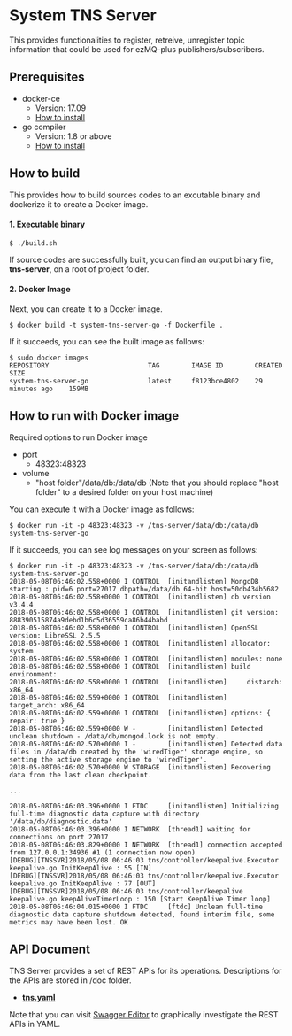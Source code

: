 System TNS Server
=======================================

This provides functionalities to register, retreive, unregister topic information that could be used for ezMQ-plus publishers/subscribers.

## Prerequisites ##
- docker-ce
    - Version: 17.09
    - [How to install](https://docs.docker.com/engine/installation/linux/docker-ce/ubuntu/)
- go compiler
    - Version: 1.8 or above
    - [How to install](https://golang.org/dl/)

## How to build ##
This provides how to build sources codes to an excutable binary and dockerize it to create a Docker image.

#### 1. Executable binary ####
```shell
$ ./build.sh
```
If source codes are successfully built, you can find an output binary file, **tns-server**, on a root of project folder.

#### 2. Docker Image  ####
Next, you can create it to a Docker image.
```shell
$ docker build -t system-tns-server-go -f Dockerfile .
```
If it succeeds, you can see the built image as follows:
```shell
$ sudo docker images
REPOSITORY                         TAG        IMAGE ID        CREATED           SIZE
system-tns-server-go               latest     f8123bce4802    29 minutes ago    159MB
```

## How to run with Docker image ##
Required options to run Docker image
- port
    - 48323:48323
- volume
    - "host folder"/data/db:/data/db (Note that you should replace "host folder" to a desired folder on your host machine)

You can execute it with a Docker image as follows:
```shell
$ docker run -it -p 48323:48323 -v /tns-server/data/db:/data/db system-tns-server-go
```
If it succeeds, you can see log messages on your screen as follows:
```shell
$ docker run -it -p 48323:48323 -v /tns-server/data/db:/data/db system-tns-server-go
2018-05-08T06:46:02.558+0000 I CONTROL  [initandlisten] MongoDB starting : pid=6 port=27017 dbpath=/data/db 64-bit host=50db434b5682
2018-05-08T06:46:02.558+0000 I CONTROL  [initandlisten] db version v3.4.4
2018-05-08T06:46:02.558+0000 I CONTROL  [initandlisten] git version: 888390515874a9debd1b6c5d36559ca86b44babd
2018-05-08T06:46:02.558+0000 I CONTROL  [initandlisten] OpenSSL version: LibreSSL 2.5.5
2018-05-08T06:46:02.558+0000 I CONTROL  [initandlisten] allocator: system
2018-05-08T06:46:02.558+0000 I CONTROL  [initandlisten] modules: none
2018-05-08T06:46:02.558+0000 I CONTROL  [initandlisten] build environment:
2018-05-08T06:46:02.558+0000 I CONTROL  [initandlisten]     distarch: x86_64
2018-05-08T06:46:02.559+0000 I CONTROL  [initandlisten]     target_arch: x86_64
2018-05-08T06:46:02.559+0000 I CONTROL  [initandlisten] options: { repair: true }
2018-05-08T06:46:02.559+0000 W -        [initandlisten] Detected unclean shutdown - /data/db/mongod.lock is not empty.
2018-05-08T06:46:02.570+0000 I -        [initandlisten] Detected data files in /data/db created by the 'wiredTiger' storage engine, so setting the active storage engine to 'wiredTiger'.
2018-05-08T06:46:02.570+0000 W STORAGE  [initandlisten] Recovering data from the last clean checkpoint.

...

2018-05-08T06:46:03.396+0000 I FTDC     [initandlisten] Initializing full-time diagnostic data capture with directory '/data/db/diagnostic.data'
2018-05-08T06:46:03.396+0000 I NETWORK  [thread1] waiting for connections on port 27017
2018-05-08T06:46:03.829+0000 I NETWORK  [thread1] connection accepted from 127.0.0.1:34936 #1 (1 connection now open)
[DEBUG][TNSSVR]2018/05/08 06:46:03 tns/controller/keepalive.Executor keepalive.go InitKeepAlive : 55 [IN]
[DEBUG][TNSSVR]2018/05/08 06:46:03 tns/controller/keepalive.Executor keepalive.go InitKeepAlive : 77 [OUT]
[DEBUG][TNSSVR]2018/05/08 06:46:03 tns/controller/keepalive keepalive.go keepAliveTimerLoop : 150 [Start KeepAlive Timer loop]
2018-05-08T06:46:04.015+0000 I FTDC     [ftdc] Unclean full-time diagnostic data capture shutdown detected, found interim file, some metrics may have been lost. OK

```
## API Document ##
TNS Server provides a set of REST APIs for its operations. Descriptions for the APIs are stored in <root>/doc folder.
- **[tns.yaml](https://github.sec.samsung.net/RS7-EdgeComputing/system-tns-server-go/blob/master/doc/tns.yaml)**

Note that you can visit [Swagger Editor](https://editor.swagger.io/) to graphically investigate the REST APIs in YAML.
